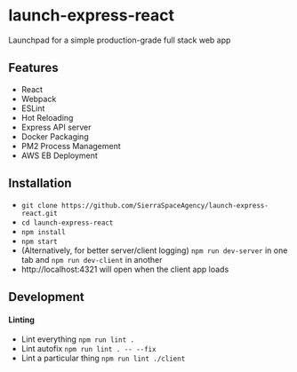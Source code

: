 # launch-express-react

Launchpad for a simple production-grade full stack web app

## Features

* React
* Webpack
* ESLint
* Hot Reloading
* Express API server
* Docker Packaging
* PM2 Process Management
* AWS EB Deployment

## Installation

* `git clone https://github.com/SierraSpaceAgency/launch-express-react.git`
* `cd launch-express-react`
* `npm install`
* `npm start` 
* (Alternatively, for better server/client logging) `npm run dev-server` in one tab and `npm run dev-client` in another
* http://localhost:4321 will open when the client app loads

## Development
#### Linting
* Lint everything `npm run lint .`
* Lint autofix `npm run lint . -- --fix`
* Lint a particular thing `npm run lint ./client`